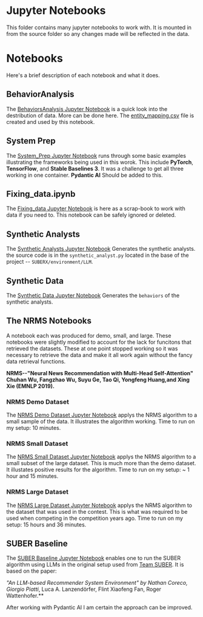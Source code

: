 # Jupyter Notebooks

This folder contains many jupyter notebooks to work with. It is mounted in from the source folder so any changes made will be reflected in the data.

# Notebooks

Here's a brief description of each notebook and what it does. 

## BehaviorAnalysis

The [BehaviorsAnalysis Jupyter Notebook](BehaviorAnalysis.ipynb) is a quick look into the destribution of data. More can be done here.  The [entity_mapping.csv](entity_mapping.csv) file is created and used by this notebook.

## System Prep

The [System_Prep Jupyter Notebook](System_Prep.ipynb) runs through some basic examples illustrating the frameworks being used in this worok.  This include **PyTorch**, **TensorFlow**, and **Stable Baselines 3**.  It was a challenge to get all three working in one container.  **Pydantic AI** Should be added to this.

## Fixing_data.ipynb

The [Fixing_data Jupyter Notebook](Fixing_data.ipynb) is here as a scrap-book to work with data if you need to. This notebook can be safely ignored or deleted.

## Synthetic Analysts 

The [Synthetic Analysts Jupyter Notebook](SyntheticAnalysts.ipynb) Generates the synthetic analysts. the source code is in the `synthetic_analyst.py` located in the base of the project -- `SUBERX/environment/LLM`.

## Synthetic Data 

The [Synthetic Data Jupyter Notebook](SyntheticData.ipynb) Generates the `behaviors` of the synthetic analysts.  

## The NRMS Notebooks

A notebook each was produced for demo, small, and large. These notebooks were slightly modified to account for the lack for funcitons that retrieved the datasets.  These at one point stopped working so it was necessary to retrieve the data and make it all work again without the fancy data retrieval functions.

**NRMS--"Neural News Recommendation with Multi-Head Self-Attention" Chuhan Wu, Fangzhao Wu, Suyu Ge, Tao Qi, Yongfeng Huang,and Xing Xie (EMNLP 2019).**


### NRMS Demo Dataset

The [NRMS Demo Dataset Jupyter Notebook](Nrms_demo_dataset.ipynb) applys the NRMS algorithm to a small sample of the data.  It illustrates the algorithm working. Time to run on my setup: 10 minutes.

### NRMS Small Dataset

The [NRMS Small Dataset Jupyter Notebook](Nrms_small_dataset.ipynb) applys the NRMS algorithm to a small subset of the large dataset. This is much more than the demo dataset. It illustates positive results for the algorithm.  Time to run on my setup: ~ 1 hour and 15 minutes.

### NRMS Large Dataset

The [NRMS Large Dataset Jupyter Notebook](Nrms_large_dataset.ipynb) applys the NRMS algorithm to the dataset that was used in the contest. This is what was required to be used when competing in the competition years ago.  Time to run on my setup: 15 hours and 36 minutes.

## SUBER Baseline

The [SUBER Baseline Jupyter Notebook](suber_baseline.ipynb) enables one to run the SUBER algorithm using LLMs in the original setup used from [Team SUBER](https://github.com/SUBER-Team). It is based on the paper: 

**"An LLM-based Recommender System Environment" by Nathan Coreco*, Giorgio Piatti*, Luca A. Lanzendörfer, Flint Xiaofeng Fan, Roger Wattenhofer.**

After working with Pydantic AI I am certain the approach can be improved.

